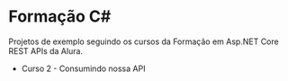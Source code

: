 # Formação C#

Projetos de exemplo seguindo os cursos da Formação em Asp.NET Core REST APIs da Alura.

- Curso 2 - Consumindo nossa API

